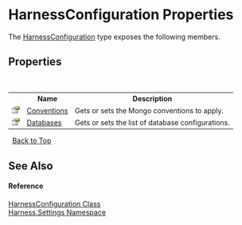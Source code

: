 # HarnessConfiguration Properties
 

The <a href="aea1a0da-0211-3e8d-e69f-7300dd07906e">HarnessConfiguration</a> type exposes the following members.


## Properties
&nbsp;<table><tr><th></th><th>Name</th><th>Description</th></tr><tr><td>![Public property](media/pubproperty.gif "Public property")</td><td><a href="df2e3039-8fa9-5a7a-0896-54a4a40bfeff">Conventions</a></td><td>
Gets or sets the Mongo conventions to apply.</td></tr><tr><td>![Public property](media/pubproperty.gif "Public property")</td><td><a href="38020602-3b79-0f89-8e4e-9cb7af784674">Databases</a></td><td>
Gets or sets the list of database configurations.</td></tr></table>&nbsp;
<a href="#harnessconfiguration-properties">Back to Top</a>

## See Also


#### Reference
<a href="aea1a0da-0211-3e8d-e69f-7300dd07906e">HarnessConfiguration Class</a><br /><a href="71b20054-d355-35ae-710d-5484ba2d4fce">Harness.Settings Namespace</a><br />
